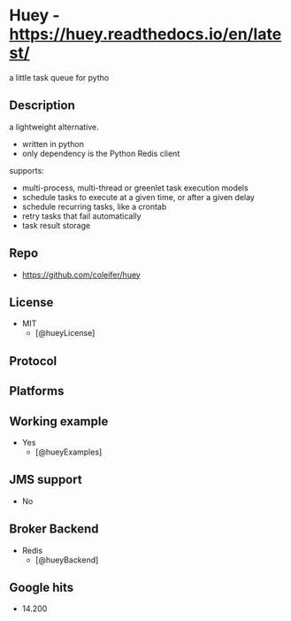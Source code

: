 # Huey - https://huey.readthedocs.io/en/latest/
a little task queue for pytho


## Description
a lightweight alternative.
- written in python
- only dependency is the Python Redis client

supports:
- multi-process, multi-thread or greenlet task execution models
- schedule tasks to execute at a given time, or after a given delay
- schedule recurring tasks, like a crontab
- retry tasks that fail automatically
- task result storage


## Repo
- https://github.com/coleifer/huey


## License
- MIT
    - [@hueyLicense]


## Protocol


## Platforms


## Working example
- Yes
    - [@hueyExamples]


## JMS support
- No


## Broker Backend
- Redis
    - [@hueyBackend]


## Google hits
- 14.200
